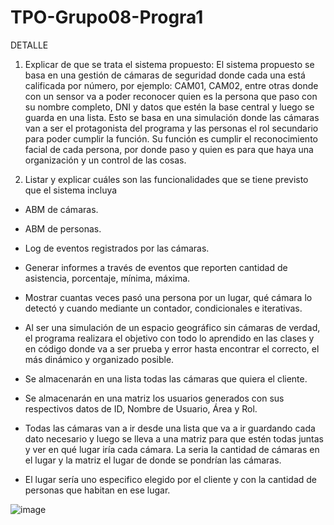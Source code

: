 # TPO-Grupo08-Progra1

DETALLE
1. Explicar de que se trata el sistema propuesto:
El sistema propuesto se basa en una gestión de cámaras de seguridad donde cada una está calificada por número, por ejemplo: CAM01, CAM02, entre otras donde con un sensor va a poder reconocer quien es la persona que paso con su nombre completo, DNI y datos que estén la base central y luego se guarda en una lista.
Esto se basa en una simulación donde las cámaras van a ser el protagonista del programa y las personas el rol secundario para poder cumplir la función.
Su función es cumplir el reconocimiento facial de cada persona, por donde paso y quien es para que haya una organización y un control de las cosas.

2. Listar y explicar cuáles son las funcionalidades que se tiene previsto que el sistema incluya
-	ABM de cámaras.
-	ABM de personas.
-	Log de eventos registrados por las cámaras.
-	Generar informes a través de eventos que reporten cantidad de asistencia, porcentaje, mínima, máxima.
-	Mostrar cuantas veces pasó una persona por un lugar, qué cámara lo detectó y cuando mediante un contador, condicionales e iterativas.

-	Al ser una simulación de un espacio geográfico sin cámaras de verdad, el programa realizara el objetivo con todo lo aprendido en las clases y en código donde va a ser prueba y error hasta encontrar el correcto, el más dinámico y organizado posible.
-	Se almacenarán en una lista todas las cámaras que quiera el cliente.
-	Se almacenarán en una matriz los usuarios generados con sus respectivos datos de ID, Nombre de Usuario, Área y Rol.
-	Todas las cámaras van a ir desde una lista que va a ir guardando cada dato necesario y luego se lleva a una matriz para que estén todas juntas y ver en qué lugar iría cada cámara.
La seria la cantidad de cámaras en el lugar y la matriz el lugar de donde se pondrían las cámaras.
-	El lugar sería uno especifico elegido por el cliente y con la cantidad de personas que habitan en ese lugar.

![image](https://github.com/user-attachments/assets/168dba7f-25b2-45d7-9bde-cfaf1bc3d069)

